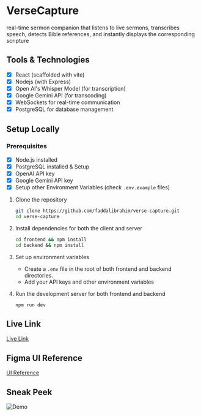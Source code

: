 # VerseCapture

real-time sermon companion that listens to live sermons, transcribes speech, detects Bible references, and instantly displays the corresponding scripture

## Tools & Technologies

- [x] React (scaffolded with vite)
- [x] Nodejs (with Express)
- [x] Open AI's Whisper Model (for transcription)
- [x] Google Gemini API (for transcoding)
- [x] WebSockets for real-time communication
- [x] PostgreSQL for database management

## Setup Locally

### Prerequisites

- [x] Node.js installed
- [x] PostgreSQL installed & Setup
- [x] OpenAI API key
- [x] Google Gemini API key
- [x] Setup other Environment Variables (check `.env.example` files)

1. Clone the repository

   ```bash
   git clone https://github.com/faddalibrahim/verse-capture.git
   cd verse-capture
   ```

2. Install dependencies for both the client and server

   ```bash
   cd frontend && npm install
   cd backend && npm install
   ```

3. Set up environment variables
   - Create a `.env` file in the root of both frontend and backend directories.
   - Add your API keys and other environment variables
4. Run the development server for both frontend and backend

   ```bash
   npm run dev
   ```

## Live Link

[Live Link](https://verse-capture.netlify.app)

## Figma UI Reference

[UI Reference](https://www.figma.com/design/8ebbsZw1iDQVUKsCOxWgZV/Full-Stack-Dev-Test?node-id=0-1)

## Sneak Peek

![Demo](demo.gif)
